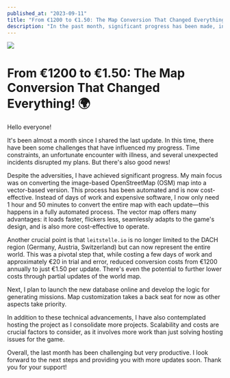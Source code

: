 ```yaml
---
published_at: "2023-09-11"
title: "From €1200 to €1.50: The Map Conversion That Changed Everything! 🌍"
description: "In the past month, significant progress has been made, including the automation of cost-effective conversion from image-based OpenStreetMap (OSM) maps to vector form. This not only enables global map coverage but also reduces conversion costs from €1200 to €1.50 per update."
---
```


![](/images/blog/09-cost-saving-map-conversion.png)

# From €1200 to €1.50: The Map Conversion That Changed Everything! 🌍

Hello everyone!

It's been almost a month since I shared the last update. In this time, there have been some challenges that have influenced my progress. Time constraints, an unfortunate encounter with illness, and several unexpected incidents disrupted my plans. But there's also good news!

Despite the adversities, I have achieved significant progress. My main focus was on converting the image-based OpenStreetMap (OSM) map into a vector-based version. This process has been automated and is now cost-effective. Instead of days of work and expensive software, I now only need 1 hour and 50 minutes to convert the entire map with each update—this happens in a fully automated process. The vector map offers many advantages: it loads faster, flickers less, seamlessly adapts to the game's design, and is also more cost-effective to operate.

Another crucial point is that `leitstelle.io` is no longer limited to the DACH region (Germany, Austria, Switzerland) but can now represent the entire world. This was a pivotal step that, while costing a few days of work and approximately €20 in trial and error, reduced conversion costs from €1200 annually to just €1.50 per update. There's even the potential to further lower costs through partial updates of the world map.

Next, I plan to launch the new database online and develop the logic for generating missions. Map customization takes a back seat for now as other aspects take priority.

In addition to these technical advancements, I have also contemplated hosting the project as I consolidate more projects. Scalability and costs are crucial factors to consider, as it involves more work than just solving hosting issues for the game.

Overall, the last month has been challenging but very productive. I look forward to the next steps and providing you with more updates soon. Thank you for your support!
